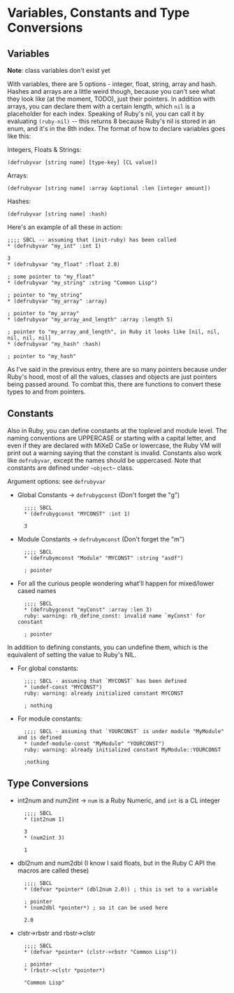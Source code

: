# Variables, Constants and Type Conversions

## Variables

**Note**: class variables don't exist yet

With variables, there are 5 options - integer, float, string, array and hash. Hashes and arrays are a little weird though, because you can't see what they look like (at the moment, TODO), just their pointers. In addition with arrays, you can declare them with a certain length, which `nil` is a placeholder for each index. Speaking of Ruby's nil, you can call it by evaluating `(ruby-nil)` -- this returns 8 because Ruby's nil is stored in an enum, and it's in the 8th index. The format of how to declare variables goes like this:

Integers, Floats & Strings:

    (defrubyvar [string name] [type-key] [CL value])

Arrays:

    (defrubyvar [string name] :array &optional :len [integer amount])

Hashes:

    (defrubyvar [string name] :hash)

Here's an example of all these in action:

    ;;;; SBCL -- assuming that (init-ruby) has been called
    * (defrubyvar "my_int" :int 1)

    3
    * (defrubyvar "my_float" :float 2.0)

    ; some pointer to "my_float"
    * (defrubyvar "my_string" :string "Common Lisp")

    ; pointer to "my_string"
    * (defrubyvar "my_array" :array)

    ; pointer to "my_array"
    * (defrubyvar "my_array_and_length" :array :length 5)

    ; pointer to "my_array_and_length", in Ruby it looks like [nil, nil, nil, nil, nil]
    * (defrubyvar "my_hash" :hash)

    ; pointer to "my_hash"

As I've said in the previous entry, there are so many pointers because under Ruby's hood, most of all the values, classes and objects are just pointers being passed around. To combat this, there are functions to convert these types to and from pointers.

## Constants

Also in Ruby, you can define constants at the toplevel and module level. The naming conventions are UPPERCASE or starting with a capital letter, and even if they are declared with MiXeD CaSe or lowercase, the Ruby VM will print out a warning saying that the constant is invalid. Constants also work like `defrubyvar`, except the names should be uppercased. Note that constants are defined under `~object~` class.

Argument options: see `defrubyvar`

- Global Constants -> `defrubygconst` (Don't forget the "g")

        ;;;; SBCL
        * (defrubygconst "MYCONST" :int 1)

        3

- Module Constants -> `defrubymconst` (Don't forget the "m")

        ;;;; SBCL
        * (defrubymconst "Module" "MYCONST" :string "asdf")

        ; pointer

- For all the curious people wondering what'll happen for mixed/lower cased names

        ;;;; SBCL
        * (defrubygconst "myConst" :array :len 3)
        ruby: warning: rb_define_const: invalid name `myConst' for constant

        ; pointer

In addition to defining constants, you can undefine them, which is the equivalent of setting the value to Ruby's NIL.

- For global constants:

        ;;;; SBCL - assuming that `MYCONST` has been defined
        * (undef-const "MYCONST")
        ruby: warning: already initialized constant MYCONST

        ; nothing

- For module constants:

        ;;;; SBCL - assuming that `YOURCONST` is under module "MyModule" and is defined
        * (undef-module-const "MyModule" "YOURCONST")
        ruby: warning: already initialized constant MyModule::YOURCONST

        ;nothing

## Type Conversions

- int2num and num2int -> `num` is a Ruby Numeric, and `int` is a CL integer

        ;;;; SBCL
        * (int2num 1)

        3
        * (num2int 3)

        1

- dbl2num and num2dbl (I know I said floats, but in the Ruby C API the macros are called these)

        ;;;; SBCL
        * (defvar *pointer* (dbl2num 2.0)) ; this is set to a variable

        ; pointer
        * (num2dbl *pointer*) ; so it can be used here

        2.0

- clstr->rbstr and rbstr->clstr

        ;;;; SBCL
        * (defvar *pointer* (clstr->rbstr "Common Lisp"))

        ; pointer
        * (rbstr->clstr *pointer*)

        "Common Lisp"